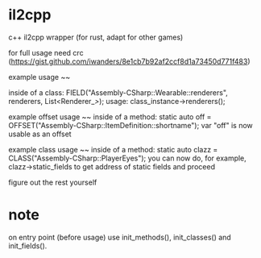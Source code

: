 # il2cpp
c++ il2cpp wrapper (for rust, adapt for other games)

for full usage need crc (https://gist.github.com/iwanders/8e1cb7b92af2ccf8d1a73450d771f483)

example usage ~~

inside of a class: FIELD("Assembly-CSharp::Wearable::renderers", renderers, List<Renderer_*>*);
usage: class_instance->renderers();

example offset usage ~~
inside of a method:
static auto off = OFFSET("Assembly-CSharp::ItemDefinition::shortname");
var "off" is now usable as an offset

example class usage ~~
inside of a method:
static auto clazz = CLASS("Assembly-CSharp::PlayerEyes");
you can now do, for example, clazz->static_fields to get address of static fields and proceed

figure out the rest yourself

# note
on entry point (before usage) use init_methods(), init_classes() and init_fields().

